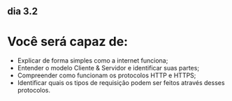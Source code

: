 ## dia 3.2
<h1>Você será capaz de:</h1>
<ul>
    <li>Explicar de forma simples como a internet funciona;</li>
    <li>Entender o modelo Cliente & Servidor e identificar suas partes;</li>
    <li>Compreender como funcionam os protocolos HTTP e HTTPS;</li>
    <li>Identificar quais os tipos de requisição podem ser feitos através desses protocolos.</li>
</ul>
